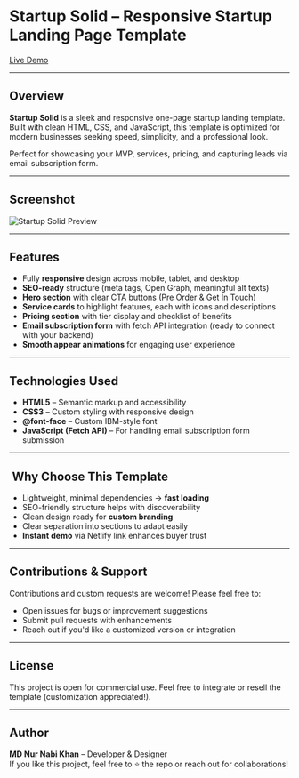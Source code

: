 # Startup Solid – Responsive Startup Landing Page Template

[Live Demo](https://startup-solid.netlify.app/)

---

##  Overview

**Startup Solid** is a sleek and responsive one-page startup landing template. Built with clean HTML, CSS, and JavaScript, this template is optimized for modern businesses seeking speed, simplicity, and a professional look.

Perfect for showcasing your MVP, services, pricing, and capturing leads via email subscription form.

---

##  Screenshot

![Startup Solid Preview](https://ik.imagekit.io/y74mrm0nk/WhatsApp%20Image%202025-08-23%20at%2016.09.27_05ea13bd.jpg?updatedAt=1755943823127)

---

##  Features

- Fully **responsive** design across mobile, tablet, and desktop  
- **SEO-ready** structure (meta tags, Open Graph, meaningful alt texts)  
- **Hero section** with clear CTA buttons (Pre Order & Get In Touch)  
- **Service cards** to highlight features, each with icons and descriptions  
- **Pricing section** with tier display and checklist of benefits  
- **Email subscription form** with fetch API integration (ready to connect with your backend)  
- **Smooth appear animations** for engaging user experience  

---

##  Technologies Used

- **HTML5** – Semantic markup and accessibility  
- **CSS3** – Custom styling with responsive design  
- **@font-face** – Custom IBM-style font  
- **JavaScript (Fetch API)** – For handling email subscription form submission  

---


## ​ Why Choose This Template

- Lightweight, minimal dependencies → **fast loading**  
- SEO-friendly structure helps with discoverability  
- Clean design ready for **custom branding**  
- Clear separation into sections to adapt easily  
- **Instant demo** via Netlify link enhances buyer trust  

---

##  Contributions & Support

Contributions and custom requests are welcome! Please feel free to:

- Open issues for bugs or improvement suggestions  
- Submit pull requests with enhancements  
- Reach out if you'd like a customized version or integration

---

##  License

This project is open for commercial use. Feel free to integrate or resell the template (customization appreciated!).

---

##  Author

**MD Nur Nabi Khan** – Developer & Designer  
If you like this project, feel free to ⭐ the repo or reach out for collaborations!


